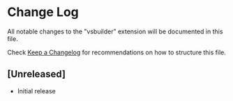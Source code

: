 # Change Log

All notable changes to the "vsbuilder" extension will be documented in this file.

Check [Keep a Changelog](http://keepachangelog.com/) for recommendations on how to structure this file.

## [Unreleased]

- Initial release
